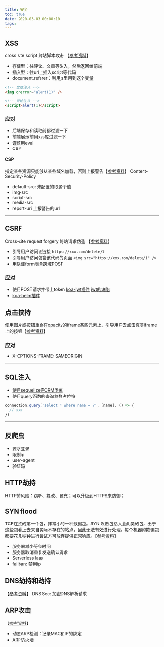 ```yaml
---
title: 安全
toc: true
date: 2020-03-03 00:00:10
tags:
---
```



## XSS
cross site script 跨站脚本攻击 【[参考资料](https://tech.meituan.com/2018/09/27/fe-security.html)】
* 存储型：往评论、文章等注入，然后返回给前端
* 插入型：往url上插入script等代码
* document.referer：利用js里用到这个变量

```html
<!-- 文章注入 -->
<img onerror="alert(1)" />

<!-- 评论注入 -->
<script>alert(1)</script>
```


### 应对
* 后端保存和读取前都过滤一下
* 前端展示前用xss库过滤一下
* 谨慎用eval
* CSP


#### CSP
指定某些资源只能够从某些域名加载，否则上报警告【[参考资料](https://developer.mozilla.org/zh-CN/docs/Web/HTTP/CSP)】
Content-Security-Policy
* default-src: 未配置的取这个值
* img-src
* script-src
* media-src
* report-uri 上报警告的url


------------------


## CSRF
Cross-site request forgery 跨站请求伪造 【[参考资料](https://www.cnblogs.com/HYDDD/ARCHIVE/2009/04/09/1432744.HTML)】
* 引导用户访问该链接 `https://xxx.com/delete/1`
* 引导用户访问包含该代码的页面 `<img src="https://xxx.com/delete/1" />`
* 用隐藏form表单跨域POST



### 应对
* 使用POST请求并带上token [koa-jwt插件](https://juejin.im/post/5c009f02f265da616301c978) [jwt的缺陷](https://learnku.com/articles/22616)
* [koa-helm插件](https://cnodejs.org/topic/5a502debafa0a121784a89c3)



## 点击挟持
使用图片或按钮重叠在opacity的iframe某些元素上，引导用户去点击真实iframe上的按钮【[参考资料](https://blog.csdn.net/qq_32523587/article/details/79613768)】
### 应对
* X-OPTIONS-FRAME: SAMEORIGIN


------------------

## SQL注入
* [使用sequelize等ORM类库](https://github.com/sequelize/sequelize)
* 使用query函数的查询参数占位符
```js
connection.query('select * where name = ?', [name], () => {
  // xxx
})
```

------------------



## 反爬虫
* 要求登录
* 限制ip
* user-agent
* 验证码


## HTTP劫持
HTTP的风险：窃听、篡改、冒充；可以升级到HTTPS来防御；


## SYN flood
TCP连接的第一个包，非常小的一种数据包。SYN 攻击包括大量此类的包，由于这些包看上去来自实际不存在的站点，因此无法有效进行处理。每个机器的欺骗包都要花几秒钟进行尝试方可放弃提供正常响应。【[参考资料](https://baike.baidu.com/item/syn)】
* 服务器减少等待时间
* 服务器取消重复发送确认请求
* Serverless laas
* failban: 禁用ip


## DNS劫持和劫持
【[参考资料](https://www.inforsec.org/wp/?p=3161)】
DNS Sec: 加密DNS解析请求


## ARP攻击
【[参考资料](https://www.zhihu.com/question/23401171)】
* 动态ARP检测：记录MAC和IP的绑定
* ARP防火墙

